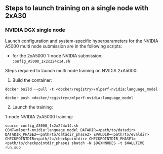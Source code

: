 ## Steps to launch training on a single node with 2xA30

### NVIDIA DGX single node
Launch configuration and system-specific hyperparameters for the NVIDIA A5000
multi node submission are in the following scripts:
* for the 2xA5000 1-node NVIDIA submission: `config_A5000_1x2x224x14.sh`

Steps required to launch multi node training on NVIDIA 2xA5000:

1. Build the container:

```
docker build --pull -t <docker/registry>/mlperf-nvidia:language_model .
docker push <docker/registry>/mlperf-nvidia:language_model
```

2. Launch the training:

1-node NVIDIA 2xA5000 training:

```
source config_A5000_1x2x224x14.sh
CONT=mlperf-nvidia:language_model DATADIR=<path/to/datadir> DATADIR_PHASE2=<path/to/datadir_phase2> EVALDIR=<path/to/evaldir> CHECKPOINTDIR=<path/to/checkpointdir> CHECKPOINTDIR_PHASE1=<path/to/checkpointdir_phase1 sbatch -N $DGXNNODES -t $WALLTIME run.sub
```
